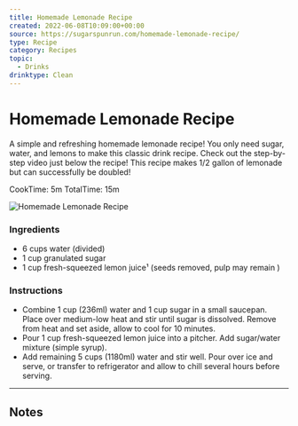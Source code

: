 ```yaml
---
title: Homemade Lemonade Recipe
created: 2022-06-08T10:09:00+00:00
source: https://sugarspunrun.com/homemade-lemonade-recipe/
type: Recipe
category: Recipes
topic:
  - Drinks
drinktype: Clean
---
```


# Homemade Lemonade Recipe

A simple and refreshing homemade lemonade recipe! You only need sugar, water, and lemons to make this classic drink recipe. Check out the step-by-step video just below the recipe! This recipe makes 1/2 gallon of lemonade but can successfully be doubled! 

CookTime: 5m 
TotalTime: 15m 

![Homemade Lemonade Recipe](https://sugarspunrun.com/wp-content/uploads/2019/05/How-to-make-homemade-lemonade-recipe-1-of-1.jpg)

### Ingredients

- 6 cups water (divided)
- 1 cup granulated sugar
- 1 cup fresh-squeezed lemon juice¹ (seeds removed, pulp may remain )

### Instructions

- Combine 1 cup (236ml) water and 1 cup sugar in a small saucepan. Place over medium-low heat and stir until sugar is dissolved. Remove from heat and set aside, allow to cool for 10 minutes.
- Pour 1 cup fresh-squeezed lemon juice into a pitcher. Add sugar/water mixture (simple syrup).
- Add remaining 5 cups (1180ml) water and stir well. Pour over ice and serve, or transfer to refrigerator and allow to chill several hours before serving.

-----

## Notes
